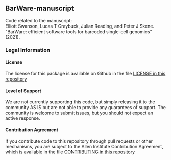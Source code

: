 ## BarWare-manuscript

Code related to the manuscript:  
Elliott Swanson, Lucas T Graybuck, Julian Reading, and Peter J Skene. "BarWare: efficient software tools for barcoded single-cell genomics" (2021).

### Legal Information


#### License

The license for this package is available on Github in the file [LICENSE in this repository](https://github.com/AllenInstitute/BarWare-manuscript/blob/master/LICENSE)

#### Level of Support

We are not currently supporting this code, but simply releasing it to the community AS IS but are not able to provide any guarantees of support. The community is welcome to submit issues, but you should not expect an active response.

#### Contribution Agreement

If you contribute code to this repository through pull requests or other mechanisms, you are subject to the Allen Institute Contribution Agreement, which is available in the file [CONTRIBUTING in this repository](https://github.com/AllenInstitute/BarWare-manuscript/blob/master/CONTRIBUTING)
